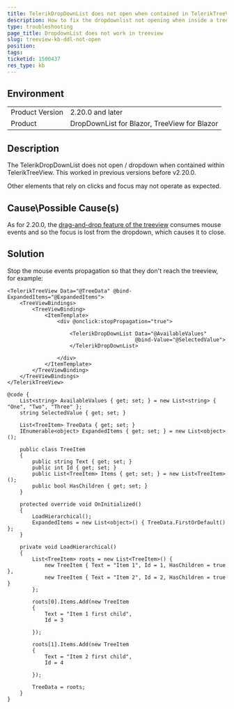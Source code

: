 ```yaml
---
title: TelerikDropDownList does not open when contained in TelerikTreeView
description: How to fix the dropdownlist not opening when inside a treeview
type: troubleshooting
page_title: DropdownList does not work in treeview
slug: treeview-kb-ddl-not-open
position: 
tags: 
ticketid: 1500437
res_type: kb
---
```


## Environment
<table>
	<tbody>
		<tr>
			<td>Product Version</td>
			<td>2.20.0 and later</td>
		</tr>
		<tr>
			<td>Product</td>
			<td>DropDownList for Blazor, TreeView for Blazor</td>
		</tr>
	</tbody>
</table>


## Description
The TelerikDropDownList does not open / dropdown when contained within TelerikTreeView.  This worked in previous versions before v2.20.0.

Other elements that rely on clicks and focus may not operate as expected.

## Cause\Possible Cause(s)
As for 2.20.0, the [drag-and-drop feature of the treeview](https://demos.telerik.com/blazor-ui/treeview/drag-drop) consumes mouse events and so the focus is lost from the dropdown, which causes it to close.

## Solution
Stop the mouse events propagation so that they don't reach the treeview, for example:

````CSHTML
<TelerikTreeView Data="@TreeData" @bind-ExpandedItems="@ExpandedItems">
    <TreeViewBindings>
        <TreeViewBinding>
            <ItemTemplate>
                <div @onclick:stopPropagation="true">

                    <TelerikDropDownList Data="@AvailableValues"
                                         @bind-Value="@SelectedValue">
                    </TelerikDropDownList>

                </div>
            </ItemTemplate>
        </TreeViewBinding>
    </TreeViewBindings>
</TelerikTreeView>

@code {
    List<string> AvailableValues { get; set; } = new List<string> { "One", "Two", "Three" };
    string SelectedValue { get; set; }

    List<TreeItem> TreeData { get; set; }
    IEnumerable<object> ExpandedItems { get; set; } = new List<object>();

    public class TreeItem
    {
        public string Text { get; set; }
        public int Id { get; set; }
        public List<TreeItem> Items { get; set; } = new List<TreeItem>();
        public bool HasChildren { get; set; }
    }

    protected override void OnInitialized()
    {
        LoadHierarchical();
        ExpandedItems = new List<object>() { TreeData.FirstOrDefault() };
    }

    private void LoadHierarchical()
    {
        List<TreeItem> roots = new List<TreeItem>() {
            new TreeItem { Text = "Item 1", Id = 1, HasChildren = true },
            new TreeItem { Text = "Item 2", Id = 2, HasChildren = true }
        };

        roots[0].Items.Add(new TreeItem
        {
            Text = "Item 1 first child",
            Id = 3

        });

        roots[1].Items.Add(new TreeItem
        {
            Text = "Item 2 first child",
            Id = 4

        });

        TreeData = roots;
    }
}
````
